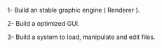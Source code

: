 1- Build an stable graphic engine ( Renderer ).

2- Build a optimized GUI.

3- Build a system to load, manipulate and edit files.

